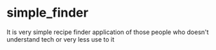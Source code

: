 # simple_finder

It is very simple recipe finder application of those people who doesn't understand tech or very less use to it
